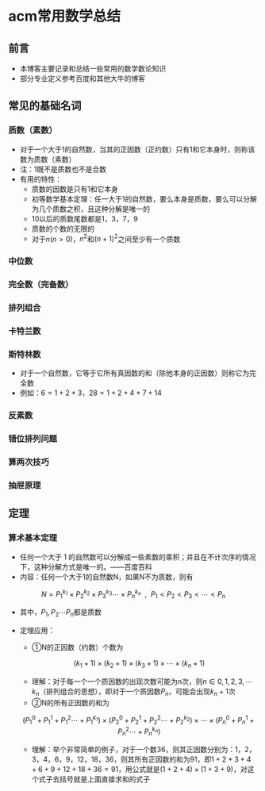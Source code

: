 # acm常用数学总结


## 前言

- 本博客主要记录和总结一些常用的数学数论知识
- 部分专业定义参考百度和其他大牛的博客

## 常见的基础名词

### **质数**（素数）

- 对于一个大于1的自然数，当其的正因数（正约数）只有1和它本身时，则称该数为质数（素数）
- 注：1既不是质数也不是合数
- 有用的特性：
  - 质数的因数是只有1和它本身
  - 初等数学基本定理：任一大于1的自然数，要么本身是质数，要么可以分解为几个质数之积，且这种分解是唯一的
  - 10以后的质数尾数都是1，3，7，9
  - 质数的个数的无限的
  - 对于$n(n > 0)$，$n^2$和$(n + 1)^2$之间至少有一个质数

### 中位数

### 完全数（完备数）

### 排列组合

### 卡特兰数

### 斯特林数

- 对于一个自然数，它等于它所有真因数的和（除他本身的正因数）则称它为完全数
- 例如：$6 = 1 + 2 + 3，28 = 1 + 2 + 4 + 7 + 14$

### 反素数

### 错位排列问题

### 算两次技巧

### 抽屉原理

## 定理

### **算术基本定理**

- 任何一个大于 1 的自然数可以分解成一些素数的乘积；并且在不计次序的情况下，这种分解方式是唯一的。——百度百科
- 内容：任何一个大于1的自然数N，如果N不为质数，则有

$$
N = {P_1}^{k_1} \times{P_2}^{k_2} \times {P_3}^{k_3} \cdots \times {P_n}^{k_n} \ \ , \ \ P_1 < P_2 < P_3 < \cdots < P_n
$$

- 其中，$P_1,P_2 \cdots P_n$都是质数
- 定理应用：
  - ①N的正因数（约数）个数为

  $$
  (k_1 + 1) \times (k_2 + 1) \times (k_3 + 1) \times \cdots \times (k_n + 1)
  $$

  - 理解：对于每一个一个质因数的出现次数可能为n次，则$n \in 0, 1, 2, 3, \cdots k_n$（排列组合的思想），即对于一个质因数$P_n$，可能会出现$k_n + 1$次
  - ②N的所有正因数的和为

  $$
  ({P_1} ^ {0} + {P_1} ^ {1} + {P_1} ^ {2} \cdots + {P_1} ^ {k_1})\times ({P_2} ^ {0} + {P_2} ^ {1} + {P_2} ^ {2} \cdots + {P_2} ^ {k_2}) \times \cdots \times ({P_n} ^ {0} + {P_n} ^ {1} + {P_n} ^ {2} \cdots + {P_n} ^ {k_n})
  $$

  - 理解：举个非常简单的例子，对于一个数36，则其正因数分别为：1，2，3，4，6，9，12，18，36，则其所有正因数的和为91，即$1 + 2 + 3 + 4 + 6 + 9 + 12 + 18 + 36= 91$，用公式就是$(1 + 2 + 4) \times (1 + 3 + 9)$，对这个式子去括号就是上面直接求和的式子

